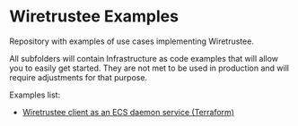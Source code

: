# Wiretrustee Examples
Repository with examples of use cases implementing Wiretrustee.

All subfolders will contain Infrastructure as code examples that will allow you to easily get started. They are not met to be used in production and will require adjustments for that purpose.

Examples list:

* [Wiretrustee client as an ECS daemon service (Terraform)](ecs-client-daemon/)
